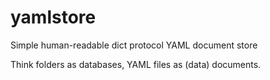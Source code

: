 # yamlstore

Simple human-readable dict protocol YAML document store

Think folders as databases, YAML files as (data) documents.

